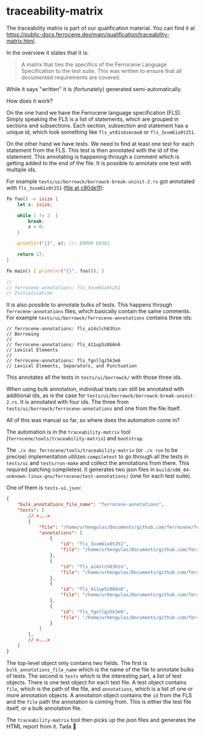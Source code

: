 <!-- SPDX-License-Identifier: MIT OR Apache-2.0 -->
<!-- SPDX-FileCopyrightText: The Ferrocene Developers -->

# traceability-matrix

The traceability matrix is part of our qualification material. You can find it at https://public-docs.ferrocene.dev/main/qualification/traceability-matrix.html.

In the overview it states that it is:

> A matrix that ties the specifics of the Ferrocene Language Specification to the test suite. This was written to ensure that all documented requirements are covered.

While it says "written" it is (fortunately) generated semi-automatically.

How does it work?

On the one hand we have the Ferrocene language specification (FLS). Simply speaking the FLS is a list of statements, which are grouped in sections and subsections. Each section, subsection and statement has a unique id, which look something like `fls_wt81sbsecmu0` or `fls_3xvm61x0t251`.

On the other hand we have tests. We need to find at least one test for each statement from the FLS. This test is then annotated with the id of the statement. This annotating is happening through a comment which is getting added to the end of the file. It is possible to annotate one test with multiple ids.

For example `tests/ui/borrowck/borrowck-break-uninit-2.rs` got annotated with `fls_3xvm61x0t251` ([file at c80de1f](https://github.com/ferrocene/ferrocene/blob/c80de1fa7eecdfbe4579b13e2aaa93fb0586f9c6/tests/ui/borrowck/borrowck-break-uninit-2.rs)):

```rust
fn foo() -> isize {
    let x: isize;

    while 1 != 2  {
        break;
        x = 0;
    }

    println!("{}", x); //~ ERROR E0381

    return 17;
}

fn main() { println!("{}", foo()); }

//
// ferrocene-annotations: fls_3xvm61x0t251
// Initialization
```

It is also possible to annotate bulks of tests. This happens through `ferrocene-annotations` files, which basically contain the same comments. For example `tests/ui/borrowck/ferrocene-annotations` contains three ids:

```
// ferrocene-annotations: fls_a14slch83hzn
// Borrowing
//
// ferrocene-annotations: fls_411up5z0b6n6
// Lexical Elements
//
// ferrocene-annotations: fls_fgnllgz5k3e6
// Lexical Elements, Separators, and Punctuation
```

This annotates all the tests in `tests/ui/borrowck/` with those three ids.

When using bulk annotation, individual tests can still be annotated with additional ids, as is the case for `tests/ui/borrowck/borrowck-break-uninit-2.rs`. It is annotated with four ids. The three from `tests/ui/borrowck/ferrocene-annotations` and one from the file itself.

All of this was manual so far, so where does the automation come in?

The automation is in the `traceability-matrix` tool (`ferrocene/tools/traceability-matrix`) and `bootstrap`.

The `./x doc ferrocene/tools/traceability-matrix` (or `./x run` to be precise) implementation utilizes `compiletest` to go through all the tests in `tests/ui` and `tests/run-make` and collect the annotations from there. This required patching compiletest. It generates two json files in `build/x86_64-unknown-linux-gnu/ferrocene/test-annotations/` (one for each test suite).

One of them is `tests-ui.json`:

```json
{
    "bulk_annotations_file_name": "ferrocene-annotations",
    "tests": [
        // <...>
        {
            "file": "/home/urhengulas/Documents/github.com/ferrocene/ferrocene/tests/ui/borrowck/borrowck-break-uninit-2.rs",
            "annotations": [
                {
                    "id": "fls_3xvm61x0t251",
                    "file": "/home/urhengulas/Documents/github.com/ferrocene/ferrocene/tests/ui/borrowck/borrowck-break-uninit-2.rs"
                },
                {
                    "id": "fls_a14slch83hzn",
                    "file": "/home/urhengulas/Documents/github.com/ferrocene/ferrocene/tests/ui/borrowck/ferrocene-annotations"
                },
                {
                    "id": "fls_411up5z0b6n6",
                    "file": "/home/urhengulas/Documents/github.com/ferrocene/ferrocene/tests/ui/borrowck/ferrocene-annotations"
                },
                {
                    "id": "fls_fgnllgz5k3e6",
                    "file": "/home/urhengulas/Documents/github.com/ferrocene/ferrocene/tests/ui/borrowck/ferrocene-annotations"
                }
            ]
        },
        // <...>
    ]
}
```

The top-level object only contains two fields. The first is `bulk_annotations_file_name` which is the name of the file to annotate bulks of tests. The second is `tests` which is the interesting part, a list of test objects. There is one test object for each test file. A test object contains `file`, which is the path of the file, and `annotations`, which is a list of one or more annotation objects. A annotation object contains the `id` from the FLS and the `file` path the annotation is coming from. This is either the test file itself, or a bulk annotation file.

The `traceability-matrix` tool then picks up the json files and generates the HTML report from it. Tada 🎉
